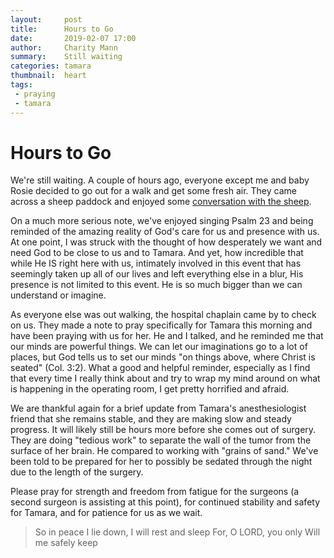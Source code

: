 ```yaml
---
layout:     post
title:      Hours to Go
date:       2019-02-07 17:00
author:     Charity Mann
summary:    Still waiting
categories: tamara
thumbnail:  heart
tags:
 - praying
 - tamara 
---
```


# Hours to Go

We're still waiting. A couple of hours ago, everyone except me and baby Rosie decided to go out for a walk and get some fresh air. They came across a sheep paddock and enjoyed some [conversation with the sheep](https://www.youtube.com/watch?v=2_fKc_znXzI&feature=youtu.be). 

On a much more serious note, we've enjoyed singing Psalm 23 and being reminded of the amazing reality of God's care for us and presence with us. At one point, I was struck with the thought of how desperately we want and need God to be close to us and to Tamara. And yet, how incredible that while He IS right here with us, intimately involved in this event that has seemingly taken up all of our lives and left everything else in a blur, His presence is not limited to this event. He is so much bigger than we can understand or imagine. 

As everyone else was out walking, the hospital chaplain came by to check on us. They made a note to pray specifically for Tamara this morning and have been praying with us for her. He and I talked, and he reminded me that our minds are powerful things. We can let our imaginations go to a lot of places, but God tells us to set our minds "on things above, where Christ is seated" (Col. 3:2). What a good and helpful reminder, especially as I find that every time I really think about and try to wrap my mind around on what is happening in the operating room, I get pretty horrified and afraid. 

We are thankful again for a brief update from Tamara's anesthesiologist friend that she remains stable, and they are making slow and steady progress. It will likely still be hours more before she comes out of surgery. They are doing "tedious work" to separate the wall of the tumor from the surface of her brain. He compared to working with "grains of sand." We've been told to be prepared for her to possibly be sedated through the night due to the length of the surgery. 

Please pray for strength and freedom from fatigue for the surgeons (a second surgeon is assisting at this point), for continued stability and safety for Tamara, and for patience for us as we wait. 
 
> So in peace I lie down,
> I will rest and sleep
> For, O LORD, you only
> Will me safely keep
